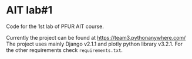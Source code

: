 # AIT lab#1
Code for the 1st lab of PFUR AIT course.

Currently the project can be found at https://team3.pythonanywhere.com/
The project uses mainly Django v2.1.1 and plotly python library v3.2.1. For the other requirements check ``requirements.txt``.
